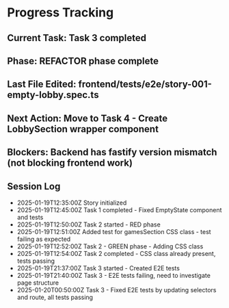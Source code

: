# Progress Tracking

## Current Task: Task 3 completed
## Phase: REFACTOR phase complete
## Last File Edited: frontend/tests/e2e/story-001-empty-lobby.spec.ts
## Next Action: Move to Task 4 - Create LobbySection wrapper component
## Blockers: Backend has fastify version mismatch (not blocking frontend work)

## Session Log
- 2025-01-19T12:35:00Z Story initialized
- 2025-01-19T12:45:00Z Task 1 completed - Fixed EmptyState component and tests
- 2025-01-19T12:50:00Z Task 2 started - RED phase
- 2025-01-19T12:51:00Z Added test for gamesSection CSS class - test failing as expected
- 2025-01-19T12:52:00Z Task 2 - GREEN phase - Adding CSS class
- 2025-01-19T12:54:00Z Task 2 completed - CSS class already present, tests passing
- 2025-01-19T21:37:00Z Task 3 started - Created E2E tests
- 2025-01-19T21:40:00Z Task 3 - E2E tests failing, need to investigate page structure
- 2025-01-20T00:50:00Z Task 3 - Fixed E2E tests by updating selectors and route, all tests passing
